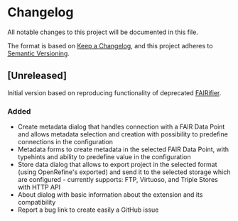 # Changelog

All notable changes to this project will be documented in this file.

The format is based on [Keep a Changelog](https://keepachangelog.com/en/1.0.0/),
and this project adheres to [Semantic Versioning](https://semver.org/spec/v2.0.0.html).

## [Unreleased]

Initial version based on reproducing functionality of deprecated [FAIRifier](https://github.com/FAIRDataTeam/FAIRifier).

### Added

- Create metadata dialog that handles connection with a FAIR Data Point and allows metadata selection and creation
  with possibility to predefine connections in the configuration
- Metadata forms to create metadata in the selected FAIR Data Point, with typehints and ability to predefine value
  in the configuration
- Store data dialog that allows to export project in the selected format (using OpenRefine's exported) and send it
  to the selected storage which are configured - currently supports: FTP, Virtuoso, and Triple Stores with HTTP API
- About dialog with basic information about the extension and its compatibility
- Report a bug link to create easily a GitHub issue
